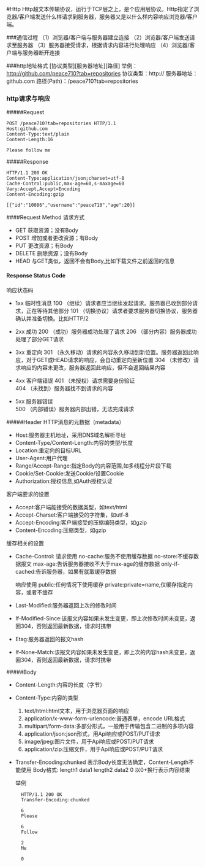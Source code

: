 #Http
Http超文本传输协议，运行于TCP层之上，是个应用层协议。Http指定了浏览器/客户端发送什么样请求到服务器，服务器又是以什么样内容响应浏览器/客户端。

###通信过程
（1）浏览器/客户端与服务器建立连接
（2）浏览器/客户端发送请求至服务器
（3）服务器接受请求，根据请求内容进行处理响应
（4）浏览器/客户端与服务器断开连接

###http地址格式
[协议类型][服务器地址][路径]
举例：http://github.com/peace710?tab=repositories
协议类型：http://
服务器地址：github.com
路径(Path)：/peace710?tab=repositories

### http请求与响应
#####Request
```
POST /peace710?tab=repositories HTTP/1.1 
Host:github.com
Content-Type:text/plain
Content-Length:16

Please follow me
```
#####Response
```
HTTP/1.1 200 OK
Content-Type:application/json;charset=utf-8
Cache-Control:public,max-age=60,s-maxage=60
Vary:Accept,Accept=Encoding
Content-Encoding:gzip

[{"id":"10086","username":"peace710","age":20}]
```

####Request Method
请求方式
* GET 获取资源；没有Body
* POST 增加或者更改资源；有Body
* PUT 更改资源；有Body
* DELETE 删除资源；没有Body
* HEAD 与GET类似，返回不会有Body,比如下载文件之前返回的信息

#### Response Status Code
响应状态码
* 1xx 临时性消息
  100 （继续）请求者应当继续发起请求。服务器已收到部分请求，正在等待其他部分
  101 （切换协议）请求者要求服务器切换协议，服务器确认并准备切换。比如HTTP/2
   
* 2xx 成功
  200 （成功）服务器成功处理了请求
  206 （部分内容）服务器成功处理了部分GET请求
  
* 3xx 重定向
  301 （永久移动）请求的内容永久移动到新位置。服务器返回此响应，对于GET或HEAD请求的响应，会自动重定向至新位置
  304 （未修改）请求响应的内容未更改，服务器返回此响应，但不会返回结果内容
  
* 4xx 客户端错误
  401 （未授权）请求需要身份验证   
  404 （未找到）服务器找不到请求的内容

* 5xx 服务器错误   
  500 （内部错误）服务器内部出错，无法完成请求

#####Header
HTTP消息的元数据（metadata）
* Host:服务器主机地址，采用DNS域名解析寻址
* Content-Type/Content-Length:内容的类型/长度
* Location:重定向的目标URL
* User-Agent:用户代理
* Range/Accept-Range:指定Body的内容范围,如多线程分片段下载
* Cookie/Set-Cookie:发送Cookie/设置Cookie
* Authorization:授权信息,如Auth授权认证

客户端要求的设置
* Accept:客户端能接受的数据类型，如text/html
* Accept-Charset:客户端接受的字符集，如utf-8
* Accept-Encoding:客户端接受的压缩编码类型，如gzip
* Content-Encoding:压缩类型，如gzip

缓存相关的设置
* Cache-Control:
  请求使用
  no-cache:服务不使用缓存数据
  no-store:不缓存数据报文
  max-age:告诉服务器接收不大于max-age的缓存数据
  only-if-cached:告诉服务器，如果有就取缓存数据
  
  响应使用
  public:任何情况下使用缓存
  private:private=name,仅缓存指定内容，或者不缓存
  
* Last-Modified:服务器返回上次的修改时间
* If-Modified-Since:该报文内容如果未发生变更，即上次修改时间未变更，返回304，否则返回最新数据，请求时携带
* Etag:服务器返回的报文hash
* If-None-Match:该报文内容如果未发生变更，即上次的内容hash未变更，返回304，否则返回最新数据，请求时携带

#####Body
* Content-Length:内容的长度（字节）
* Content-Type:内容的类型
    1. text/html:html文本，用于浏览器页面的响应
    2. application/x-www-form-urlencode:普通表单，encode URL格式
    3. multipart/form-data:多部分形式，一般用于传输包含二进制的多项内容
    4. application/json:json形式，用Api响应或POST/PUT请求
    5. image/jpeg:图片文件，用于Api响应或POST/PUT请求
    6. application/zip:压缩文件，用于Api响应或POST/PUT请求
* Transfer-Encoding:chunked
  表示Body长度无法确定，Content-Length不能使用
  Body格式:
  length1
  data1
  length2
  data2
  0
  以0+换行表示内容结束
  
  举例
  ```
    HTTP/1.1 200 OK
    Transfer-Encoding:chunked
    
    6
    Please
    
    6
    Follow
    
    2
    Me
    
    0
  ```



  